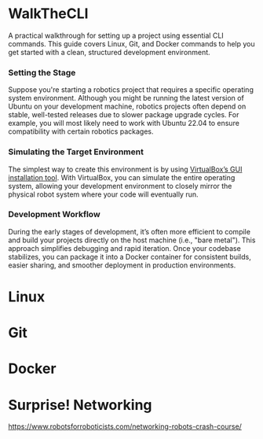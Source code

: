 # WalkTheCLI
A practical walkthrough for setting up a project using essential CLI commands. This guide covers Linux, Git, and Docker commands to help you get started with a clean, structured development environment.

### Setting the Stage
Suppose you're starting a robotics project that requires a specific operating system environment. Although you might be running the latest version of Ubuntu on your development machine, robotics projects often depend on stable, well-tested releases due to slower package upgrade cycles. For example, you will most likely need to work with Ubuntu 22.04 to ensure compatibility with certain robotics packages.

### Simulating the Target Environment
The simplest way to create this environment is by using [VirtualBox’s GUI installation tool](https://www.geeksforgeeks.org/how-to-install-virtualbox-on-windows/). With VirtualBox, you can simulate the entire operating system, allowing your development environment to closely mirror the physical robot system where your code will eventually run.

### Development Workflow
During the early stages of development, it’s often more efficient to compile and build your projects directly on the host machine (i.e., "bare metal"). This approach simplifies debugging and rapid iteration. Once your codebase stabilizes, you can package it into a Docker container for consistent builds, easier sharing, and smoother deployment in production environments. 

# Linux

# Git

# Docker

# Surprise! Networking
https://www.robotsforroboticists.com/networking-robots-crash-course/

